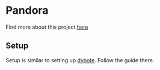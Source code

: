 # Pandora

Find more about this project [here](https://achintyajha.com/posts/pandora)

## Setup

Setup is similar to setting up [dynote](https://github.com/achintyajha/dynote). Follow the guide there.
